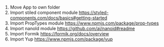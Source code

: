 1. Move App to own folder
2. Import stiled component module
   https://styled-components.com/docs/basics#getting-started
3. Import PropTypes module https://www.npmjs.com/package/prop-types
4. Import nanoId module https://github.com/ai/nanoid#readme
5. Import Formik https://formik.org/docs/overview
6. Import Yup https://www.npmjs.com/package/yup
